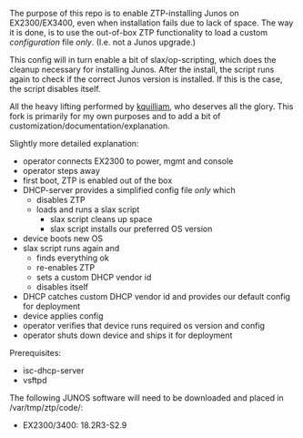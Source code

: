 The purpose of this repo is to enable ZTP-installing Junos on EX2300/EX3400, even when installation fails due to lack of space.
The way it is done, is to use the out-of-box ZTP functionality to load a custom *configuration* file *only*. (I.e. not a Junos upgrade.) 

This config will in turn enable a bit of slax/op-scripting, which does the cleanup necessary for installing Junos. After the install, the script runs again to check if the correct Junos version is installed. If this is the case, the script disables itself.

All the heavy lifting performed by [kquilliam](https://github.com/kquilliam/juniper-ztp), who deserves all the glory. This fork is primarily for my own purposes and to add a bit of customization/documentation/explanation.


Slightly more detailed explanation:

* operator connects EX2300 to power, mgmt and console
* operator steps away
* first boot, ZTP is enabled out of the box
* DHCP-server provides a simplified config file *only* which 
  * disables ZTP
  * loads and runs a slax script
    * slax script cleans up space
    * slax script installs our preferred OS version
* device boots new OS
* slax script runs again and
  * finds everything ok
  * re-enables ZTP
  * sets a custom DHCP vendor id
  * disables itself
* DHCP catches custom DHCP vendor id and provides our default config for deployment
* device applies config
* operator verifies that device runs required os version and config
* operator shuts down device and ships it for deployment



Prerequisites:

- isc-dhcp-server
- vsftpd

The following JUNOS software will need to be downloaded and placed in /var/tmp/ztp/code/:

- EX2300/3400: 18.2R3-S2.9
